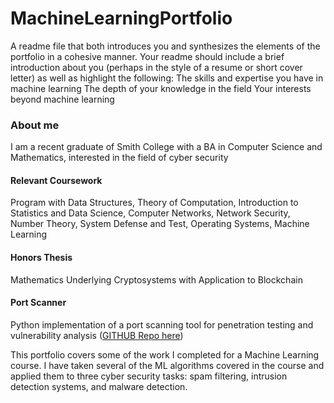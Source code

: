 # MachineLearningPortfolio


A readme file that both introduces you and synthesizes the elements of the portfolio in a cohesive manner. Your readme should include a brief introduction about you (perhaps in the style of a resume or short cover letter) as well as highlight the following: 
The skills and expertise you have in machine learning
The depth of your knowledge in the field
Your interests beyond machine learning 

### About me

I am a recent graduate of Smith College with a BA in Computer Science and Mathematics, interested in the field of cyber security

#### Relevant Coursework
Program with Data Structures, Theory of Computation, Introduction to Statistics and Data Science, Computer Networks, Network Security, Number Theory, System Defense and Test, Operating Systems, Machine Learning

#### Honors Thesis
Mathematics Underlying Cryptosystems with Application to Blockchain

#### Port Scanner 
Python implementation of a port scanning tool for penetration testing and vulnerability analysis ([GITHUB Repo here](https://github.com/lgroves29/NetSecPortScanner))


This portfolio covers some of the work I completed for a Machine Learning course. I have taken several of the ML algorithms covered in the course and applied them to three cyber security tasks: spam filtering, intrusion detection systems, and malware detection. 
